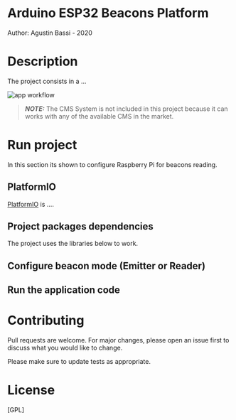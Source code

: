 # Arduino ESP32 Beacons Platform

Author: Agustin Bassi - 2020

# Description

The project consists in a ...

![app workflow](./doc/workflow.png)

> **_NOTE:_**  The CMS System is not included in this project because it can works with any of the available CMS in the market.


# Run project

In this section its shown to configure Raspberry Pi for beacons reading.

## PlatformIO

[PlatformIO](https://www.raspberrypi.org/downloads/) is ....


## Project packages dependencies

The project uses the libraries below to work.


## Configure beacon mode (Emitter or Reader)


## Run the application code


# Contributing

Pull requests are welcome. For major changes, please open an issue first to discuss what you would like to change.

Please make sure to update tests as appropriate.

# License

[GPL]


